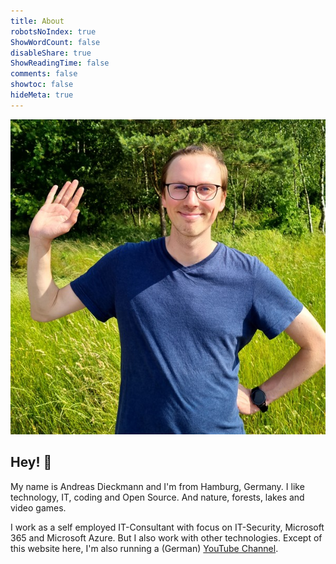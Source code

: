 ```yaml
---
title: About
robotsNoIndex: true
ShowWordCount: false
disableShare: true
ShowReadingTime: false
comments: false
showtoc: false
hideMeta: true
---
```


![Hey!](/images/hi-there.jpg "Hey! 👋")

## Hey! 👋

My name is Andreas Dieckmann and I'm from Hamburg, Germany. I like technology, IT, coding and Open Source. And nature, forests, lakes and video games.

I work as a self employed IT-Consultant with focus on IT-Security, Microsoft 365 and Microsoft Azure. But I also work with other technologies. Except of this website here, I'm also running a (German) [YouTube Channel](https://youtube.com/@diecknet).
